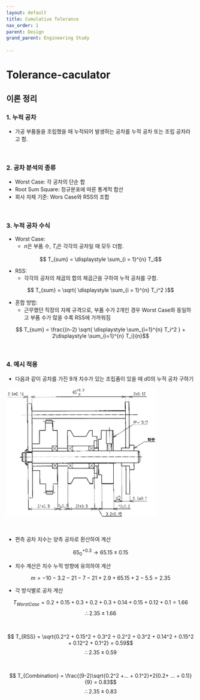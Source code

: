 ```yaml
---
layout: default
title: Cumulative Tolerance
nav_order: 1
parent: Design
grand_parent: Engineering Study

---
```


# Tolerance-caculator

## **이론 정리**
### **1. 누적 공차**
- 가공 부품들을 조립했을 때 누적되어 발생하는 공차를 누적 공차 또는 조립 공차라고 함.   
<br />

### **2. 공차 분석의 종류**
- Worst Case: 각 공차의 단순 합
- Root Sum Square: 정규분포에 따른 통계적 합산
- 회사 자체 기준: Wors Case와 RSS의 조합   
<br />

### **3. 누적 공차 수식** ###
- Worst Case:
  - $n$은 부품 수, $T_{i}$은 각각의 공차일 때 모두 더함.

$$ T_{sum} = \displaystyle \sum_{i = 1}^{n} T_i$$


- RSS:
  - 각각의 공차의 제곱의 합의 제곱근을 구하여 누적 공차를 구함.

$$ T_{sum} = \sqrt{ \displaystyle \sum_{i = 1}^{n} T_i^2 }$$

- 혼합 방법:
  - 근무했던 직장의 자체 규격으로, 부품 수가 2개인 경우 Worst Case와 동일하고 부품 수가 많을 수록 RSS에 가까워짐

$$ T_{sum} = \frac{(n-2) \sqrt{ \displaystyle \sum_{i=1}^{n} T_i^2 } + 2\displaystyle \sum_{i=1}^{n} T_i}{n}$$

<br />

### **4. 예시 적용** ###
- 다음과 같이 공차를 가진 9개 치수가 있는 조립품이 있을 때 $d0$의 누적 공차 구하기

<img width=400 src="https://raw.githubusercontent.com/gitforyoung/tolerance-caculator/main/tolerance.png"></img>

<br />

- 편측 공차 치수는 양측 공차로 환산하여 계산

$$ 65_{0}^{+0.3} \to 65.15\pm0.15 $$

- 치수 계산은 치수 누적 방향에 유의하여 계산

$$ m = -10-3.2-21-7-21+2.9+65.15+2-5.5 = 2.35$$

- 각 방식별로 공차 계산

$$ T_{Worst Case} = 0.2 + 0.15 + 0.3 + 0.2 + 0.3 + 0.14 + 0.15 + 0.12 + 0.1 = 1.66$$
$$ \therefore 2.35 \pm 1.66$$

<br />

$$ T_{RSS} = \sqrt{0.2^2 + 0.15^2 + 0.3^2 + 0.2^2 + 0.3^2 + 0.14^2 + 0.15^2 + 0.12^2 + 0.1^2} = 0.59$$
$$ \therefore 2.35 \pm 0.59$$

<br />

$$ T_{Combination} = \frac{(9-2)\sqrt{0.2^2 +... + 0.1^2}+2(0.2+ ... + 0.1)}{9} = 0.83$$
$$ \therefore 2.35 \pm 0.83$$
